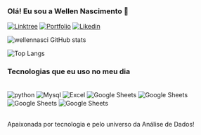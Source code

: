 ### Olá! Eu sou a Wellen Nascimento 👋 

[![Linktree](https://img.shields.io/badge/linktree-39E09B?style=for-the-badge&logo=linktree&logoColor=white)](https://linktr.ee/wellen.nascimento)
[![Portfolio](https://img.shields.io/website?label=Portfolio&style=for-the-badge&url=https://sites.google.com/view/wellen)](https://sites.google.com/view/wellen)
[![Likedin](https://img.shields.io/badge/LinkedIn-0077B5?style=for-the-badge&logo=linkedin&logoColor=white)](https://www.linkedin.com/in/wellen/)

![wellennasci GitHub stats](https://github-readme-stats.vercel.app/api?username=wellennasci&show_icons=true&theme=onedark)

![Top Langs](https://github-readme-stats.vercel.app/api/top-langs/?username=wellennasci&hide_progress=true)

### Tecnologias que eu uso no meu dia

<div style="display: inline_block"><br/>
   <img align="center" alt="python" src="https://img.shields.io/badge/Python-3776AB?style=for-the-badge&logo=python&logoColor=white"/>
   <img align="center" alt="Mysql" src="https://img.shields.io/badge/MySQL-00000F?style=for-the-badge&logo=mysql&logoColor=white"/>
    <img align="center" alt="Excel" src="https://img.shields.io/badge/Microsoft_Excel-217346?style=for-the-badge&logo=microsoft-excel&logoColor=white"/>
    <img align="center" alt="Google Sheets" src="https://img.shields.io/badge/Google%20Sheets-34A853?style=for-the-badge&logo=google-sheets&logoColor=white"/>
    <img align="center" alt="Google Sheets" src="https://img.shields.io/badge/Notion-000000?style=for-the-badge&logo=notion&logoColor=white"/>
    <img align="center" alt="Google Sheets" src="https://img.shields.io/badge/Google%20Analytics-E37400?style=for-the-badge&logo=google%20analytics&logoColor=white"/>
    <img align="center" alt="Google Sheets" src="https://img.shields.io/badge/Tableau-E97627?style=for-the-badge&logo=Tableau&logoColor=white"/>

</div><br/>

Apaixonada por tecnologia e pelo universo da Análise de Dados!
